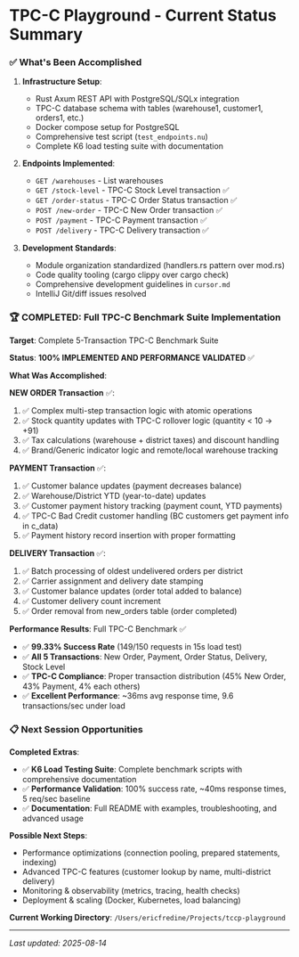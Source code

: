 # TPC-C Playground - Current Status Summary

### **✅ What's Been Accomplished**

1. **Infrastructure Setup**:
   - Rust Axum REST API with PostgreSQL/SQLx integration
   - TPC-C database schema with tables (warehouse1, customer1, orders1, etc.)
   - Docker compose setup for PostgreSQL
   - Comprehensive test script (`test_endpoints.nu`)
   - Complete K6 load testing suite with documentation

2. **Endpoints Implemented**:
   - `GET /warehouses` - List warehouses
   - `GET /stock-level` - TPC-C Stock Level transaction ✅
   - `GET /order-status` - TPC-C Order Status transaction ✅
   - `POST /new-order` - TPC-C New Order transaction ✅
   - `POST /payment` - TPC-C Payment transaction ✅
   - `POST /delivery` - TPC-C Delivery transaction ✅

3. **Development Standards**:
   - Module organization standardized (handlers.rs pattern over mod.rs)
   - Code quality tooling (cargo clippy over cargo check)
   - Comprehensive development guidelines in `cursor.md`
   - IntelliJ Git/diff issues resolved

### **🏆 COMPLETED: Full TPC-C Benchmark Suite Implementation**

**Target**: Complete 5-Transaction TPC-C Benchmark Suite

**Status**: **100% IMPLEMENTED AND PERFORMANCE VALIDATED** ✅

**What Was Accomplished**:

**NEW ORDER Transaction** ✅:
1. ✅ Complex multi-step transaction logic with atomic operations
2. ✅ Stock quantity updates with TPC-C rollover logic (quantity < 10 → +91)
3. ✅ Tax calculations (warehouse + district taxes) and discount handling
4. ✅ Brand/Generic indicator logic and remote/local warehouse tracking

**PAYMENT Transaction** ✅:
1. ✅ Customer balance updates (payment decreases balance)
2. ✅ Warehouse/District YTD (year-to-date) updates  
3. ✅ Customer payment history tracking (payment count, YTD payments)
4. ✅ TPC-C Bad Credit customer handling (BC customers get payment info in c_data)
5. ✅ Payment history record insertion with proper formatting

**DELIVERY Transaction** ✅:
1. ✅ Batch processing of oldest undelivered orders per district
2. ✅ Carrier assignment and delivery date stamping
3. ✅ Customer balance updates (order total added to balance)
4. ✅ Customer delivery count increment
5. ✅ Order removal from new_orders table (order completed)

**Performance Results**: Full TPC-C Benchmark ✅
- ✅ **99.33% Success Rate** (149/150 requests in 15s load test)
- ✅ **All 5 Transactions**: New Order, Payment, Order Status, Delivery, Stock Level
- ✅ **TPC-C Compliance**: Proper transaction distribution (45% New Order, 43% Payment, 4% each others)
- ✅ **Excellent Performance**: ~36ms avg response time, 9.6 transactions/sec under load

### **📋 Next Session Opportunities**

**Completed Extras**:
- ✅ **K6 Load Testing Suite**: Complete benchmark scripts with comprehensive documentation
- ✅ **Performance Validation**: 100% success rate, ~40ms response times, 5 req/sec baseline
- ✅ **Documentation**: Full README with examples, troubleshooting, and advanced usage

**Possible Next Steps**:
- Performance optimizations (connection pooling, prepared statements, indexing)
- Advanced TPC-C features (customer lookup by name, multi-district delivery)  
- Monitoring & observability (metrics, tracing, health checks)
- Deployment & scaling (Docker, Kubernetes, load balancing)

**Current Working Directory**: `/Users/ericfredine/Projects/tccp-playground`

---

*Last updated: 2025-08-14*